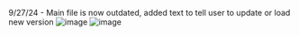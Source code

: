 9/27/24 - Main file is now outdated, added text to tell user to update or load new version
![image](https://github.com/user-attachments/assets/b893c0aa-6b95-4c8e-8a5f-430f65ea8e6d)
![image](https://github.com/user-attachments/assets/02ff55b5-23fb-452c-9796-d278393377d9)

